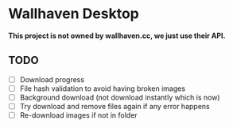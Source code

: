 # Wallhaven Desktop

**This project is not owned by wallhaven.cc, we just use their API.**

## TODO
- [ ] Download progress
- [ ] File hash validation to avoid having broken images
- [ ] Background download (not download instantly which is now)
- [ ] Try download and remove files again if any error happens
- [ ] Re-download images if not in folder